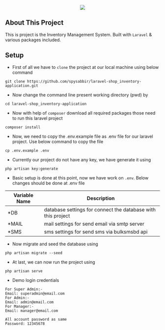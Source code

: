 <p align="center"><a href="https://shop-inventory.spysabbir.com/" target="_blank"><img src="https://shop-inventory.spysabbir.com/uploads/default_photo/Logo-Photo.png"></a></p>

## About This Project

This is project is the Inventory Management System. Built with `Laravel` & various packages included.

## Setup

- First of all we have to `clone` the project at our local machine using below command
 ```
git clone https://github.com/spysabbir/laravel-shop_inventory-application.git
``` 
- Now change the command line present working directory (pwd) by
 ```
cd laravel-shop_inventory-application
``` 
- Now with help of `composer` download all required packages those need to run this laravel project
 ```
composer install
``` 
- Now, we need to copy the .env.example file as .env file for our laravel project. Use below command to copy the file
 ```
cp .env.example .env
``` 
- Currently our project do not have any key, we have generate it using
 ```
php artisan key:generate
``` 
- Basic setup is done at this point, now we have work on `.env`. Below changes should be done at .env file

Variable Name | Description
--- | ---
*DB | database settings for connect the database with this project
*MAIL | mail settings for send email via smtp server
*SMS | sms settings for send sms via bulksmsbd api

- Now migrate and seed the database using
 ```
php artisan migrate --seed
``` 

- At last, we can now run the project using
 ```
php artisan serve
``` 

- Demo login credentials 
 ```
For Super Admin:- 
Email: superadmin@email.com
For Admin:- 
Email: admin@email.com
For Manager:- 
Email: manager@email.com

All account password as same
Password: 12345678
``` 
